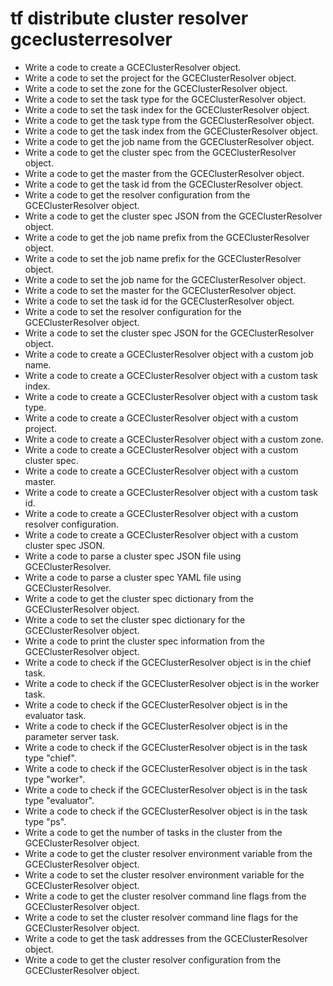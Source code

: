 # tf distribute cluster resolver gceclusterresolver

- Write a code to create a GCEClusterResolver object.
- Write a code to set the project for the GCEClusterResolver object.
- Write a code to set the zone for the GCEClusterResolver object.
- Write a code to set the task type for the GCEClusterResolver object.
- Write a code to set the task index for the GCEClusterResolver object.
- Write a code to get the task type from the GCEClusterResolver object.
- Write a code to get the task index from the GCEClusterResolver object.
- Write a code to get the job name from the GCEClusterResolver object.
- Write a code to get the cluster spec from the GCEClusterResolver object.
- Write a code to get the master from the GCEClusterResolver object.
- Write a code to get the task id from the GCEClusterResolver object.
- Write a code to get the resolver configuration from the GCEClusterResolver object.
- Write a code to get the cluster spec JSON from the GCEClusterResolver object.
- Write a code to get the job name prefix from the GCEClusterResolver object.
- Write a code to set the job name prefix for the GCEClusterResolver object.
- Write a code to set the job name for the GCEClusterResolver object.
- Write a code to set the master for the GCEClusterResolver object.
- Write a code to set the task id for the GCEClusterResolver object.
- Write a code to set the resolver configuration for the GCEClusterResolver object.
- Write a code to set the cluster spec JSON for the GCEClusterResolver object.
- Write a code to create a GCEClusterResolver object with a custom job name.
- Write a code to create a GCEClusterResolver object with a custom task index.
- Write a code to create a GCEClusterResolver object with a custom task type.
- Write a code to create a GCEClusterResolver object with a custom project.
- Write a code to create a GCEClusterResolver object with a custom zone.
- Write a code to create a GCEClusterResolver object with a custom cluster spec.
- Write a code to create a GCEClusterResolver object with a custom master.
- Write a code to create a GCEClusterResolver object with a custom task id.
- Write a code to create a GCEClusterResolver object with a custom resolver configuration.
- Write a code to create a GCEClusterResolver object with a custom cluster spec JSON.
- Write a code to parse a cluster spec JSON file using GCEClusterResolver.
- Write a code to parse a cluster spec YAML file using GCEClusterResolver.
- Write a code to get the cluster spec dictionary from the GCEClusterResolver object.
- Write a code to set the cluster spec dictionary for the GCEClusterResolver object.
- Write a code to print the cluster spec information from the GCEClusterResolver object.
- Write a code to check if the GCEClusterResolver object is in the chief task.
- Write a code to check if the GCEClusterResolver object is in the worker task.
- Write a code to check if the GCEClusterResolver object is in the evaluator task.
- Write a code to check if the GCEClusterResolver object is in the parameter server task.
- Write a code to check if the GCEClusterResolver object is in the task type "chief".
- Write a code to check if the GCEClusterResolver object is in the task type "worker".
- Write a code to check if the GCEClusterResolver object is in the task type "evaluator".
- Write a code to check if the GCEClusterResolver object is in the task type "ps".
- Write a code to get the number of tasks in the cluster from the GCEClusterResolver object.
- Write a code to get the cluster resolver environment variable from the GCEClusterResolver object.
- Write a code to set the cluster resolver environment variable for the GCEClusterResolver object.
- Write a code to get the cluster resolver command line flags from the GCEClusterResolver object.
- Write a code to set the cluster resolver command line flags for the GCEClusterResolver object.
- Write a code to get the task addresses from the GCEClusterResolver object.
- Write a code to get the cluster resolver configuration from the GCEClusterResolver object.